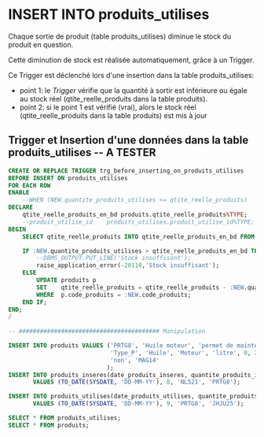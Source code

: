 # INSERT INTO produits_utilises

Chaque sortie de produit (table produits_utilises) diminue le stock du produit en question.

Cette diminution de stock est réalisée automatiquement, grâce à un Trigger.

Ce Trigger est déclenché lors d'une insertion dans la table produits_utilises:
- point 1: le _Trigger_ vérifie que la quantité à sortir est inférieure ou égale au stock réel (qtite_reelle_produits dans la table produits).
- point 2: si le point 1 est vérifié (vrai), alors le stock réel (qtite_reelle_produits dans la table produits) est mis à jour

## Trigger et Insertion d'une données dans la table produits_utilises -- A TESTER
```sql
CREATE OR REPLACE TRIGGER trg_before_inserting_on_produits_utilises
BEFORE INSERT ON produits_utilises
FOR EACH ROW
ENABLE
	--WHEN (NEW.quantite_produits_utilises <= qtite_reelle_produits)
DECLARE
    qtite_reelle_produits_en_bd produits.qtite_reelle_produits%TYPE;
	--produit_utilise_id    produits_utilises.produit_utilise_id%TYPE;	
BEGIN
    SELECT qtite_reelle_produits INTO qtite_reelle_produits_en_bd FROM produits p WHERE p.code_produits = :NEW.code_produits;

    IF :NEW.quantite_produits_utilises > qtite_reelle_produits_en_bd THEN
        --DBMS_OUTPUT.PUT_LINE('Stock insuffisant');
		raise_application_error(-20110,'Stock insuffisant');
	ELSE
        UPDATE produits p
      	SET    qtite_reelle_produits = qtite_reelle_produits - :NEW.quantite_produits_utilises
        WHERE  p.code_produits = :NEW.code_produits;
	END IF;
END;
/
    
-- ######################################## Manipulation

INSERT INTO produits VALUES ('PRTG8', 'Huile moteur', 'permet de maintenir le moteur en bon état',
                             'Type_P', 'Huile', 'Moteur', 'litre', 0, 25, TO_DATE('2000-06-11', 'YYYY-MM-DD'),
                             'non', 'MAG14'
                            );
INSERT INTO produits_inseres(date_produits_inseres, quantite_produits_inseres, matricule_Agent, code_produits) 
       VALUES (TO_DATE(SYSDATE, 'DD-MM-YY'), 8, 'NL521', 'PRTG8');

INSERT INTO produits_utilises(date_produits_utilises, quantite_produits_utilises, code_produits, code_interventions) 
       VALUES (TO_DATE(SYSDATE, 'DD-MM-YY'), 9, 'PRTG8', 'JHJU25');

SELECT * FROM produits_utilises;
SELECT * FROM produits;
```
